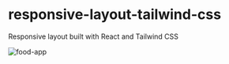 # responsive-layout-tailwind-css
Responsive layout built with React and Tailwind CSS


![food-app](https://user-images.githubusercontent.com/48479009/210794671-912c8972-047f-4cdd-9464-9a96bbe94302.png)
